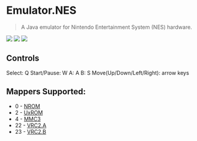 # Emulator.NES
> A Java emulator for Nintendo Entertainment System (NES) hardware.


![](https://github.com/serach24/NES-Emulator/tree/master/img/SuperMarioBros.png)
![](https://github.com/serach24/NES-Emulator/tree/master/img/Zelda.png)
![](https://github.com/serach24/NES-Emulator/tree/master/img/Contra.png)

## Controls
Select: Q
Start/Pause: W
A: A
B: S
Move(Up/Down/Left/Right): arrow keys

## Mappers Supported:

* 0 - [NROM](http://bootgod.dyndns.org:7777/search.php?ines=0)
* 2 - [UxROM](http://bootgod.dyndns.org:7777/search.php?ines=2)
* 4 - [MMC3](http://bootgod.dyndns.org:7777/search.php?ines=4)
* 22 - [VRC2.A](http://bootgod.dyndns.org:7777/search.php?ines=22)
* 23 - [VRC2.B](http://bootgod.dyndns.org:7777/search.php?ines=23)
